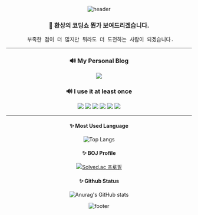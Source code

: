 <div align="center">
  
![header](https://capsule-render.vercel.app/api?type=waving&color=0:07EFEB,20:1EC4DC,40:369ACD,60:4D6FBE,100:6644AF&height=250&fontColor=ffffff&section=header&text=nmy6452&fontSize=90&animation=fadeIn)

<h3>📑 환상의 코딩쇼 뭔가 보여드리겠습니다.</h3>

<pre> 부족한 점이 더 많지만 뭐라도 더 도전하는 사람이 되겠습니다.</pre>
  
***  
  
<h3>🔊 My Personal Blog</h3>
  <a href="https://velog.io/@nmy6452"><img src="https://img.shields.io/badge/Velog-20C997?style=for-the-badge&logo=Velog&logoColor=white"/></a>
  
  
<h3>🔊 I use it at least once</h3>
<img src="https://img.shields.io/badge/Python-3776AB?style=for-the-badge&logo=Python&logoColor=white"/>
 <img src="https://img.shields.io/badge/C-A8B9CC?style=for-the-badge&logo=C&logoColor=white"/> 
 <img src="https://img.shields.io/badge/Java-FF3300?style=for-the-badge&logo=CoffeeScript&logoColor=white"/> 
  
  <img src="https://img.shields.io/badge/Flask-000000?style=for-the-badge&logo=Flask&logoColor=white"/> 
  <img src="https://img.shields.io/badge/MySQL-4479A1?style=for-the-badge&logo=MySQL&logoColor=white"/> 
  <img src="https://img.shields.io/badge/MariaDB-003545?style=for-the-badge&logo=MariaDB&logoColor=white"/>
  
***
  
<h4>✨ Most Used Language</h4>
  
![Top Langs](https://github-readme-stats.vercel.app/api/top-langs/?username=nmy6452&theme=radical&hide=jupyter%20notebook&layout=compact)
  
  
<h4>✨ BOJ Profile</h4>
  
[![Solved.ac
프로필](http://mazassumnida.wtf/api/v2/generate_badge?boj=nmy6452)](https://solved.ac/nmy6452)

<h4>✨ Github Status</h4>
  
![Anurag's GitHub stats](https://github-readme-stats.vercel.app/api?username=nmy6452&show_icons=true&theme=radical)

![footer](https://capsule-render.vercel.app/api?type=waving&color=0:07EFEB,20:1EC4DC,40:369ACD,60:4D6FBE,100:6644AF&height=250&fontColor=ffffff&section=footer&animation=fadeIn&stroke=C6C6C6)
</div>

